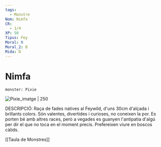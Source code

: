 ```yaml
---
tags:
  - Monstre
Nom: Nimfa
CR:
  - 1/4
XP: 50
Tipus: Fey
Moral: N
Moral_2: B
Mida: D
---
```

# Nimfa

```statblock
monster: Pixie
```

![Pixie_imatge | 250](https://static.wikia.nocookie.net/forgottenrealms/images/c/c4/Pixie_5e_mm.jpg/revision/latest/scale-to-width-down/350?cb=20191103035616)

DESCRIPCIÓ: 
Raça de fades natives al Feywild, d'uns 30cm d'alçada i brillants colors. Són valentes, divertides i curioses, no coneixen la por. Es porten bé amb altres races, però a vegades es guanyen l'antipatia d'algú per dir el que no toca en el moment precís. Prefereixen viure en boscos càlids.

[[Taula de Monstres]]